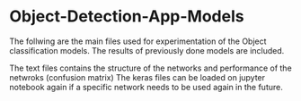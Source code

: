# Object-Detection-App-Models
The follwing are the main files used for experimentation of the  Object classification models. The results of previously done models are included. 

The text files contains the structure of the networks and performance of the netwroks (confusion matrix)
The keras files can be loaded on jupyter notebook again if a specific network needs to be used again in the future.
